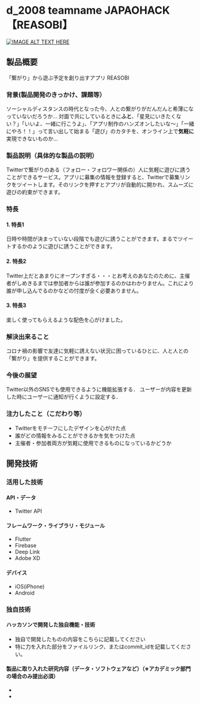 # d_2008 teamname JAPAOHACK 【REASOBI】
[![IMAGE ALT TEXT HERE](https://jphacks.com/wp-content/uploads/2020/09/JPHACKS2020_ogp.jpg)](https://www.youtube.com/watch?v=G5rULR53uMk)
## 製品概要
「繋がり」から遊ぶ予定を創り出すアプリ REASOBI
### 背景(製品開発のきっかけ、課題等）
ソーシャルディスタンスの時代となった今、人との繋がりがだんだんと希薄になっていないだろうか…
対面で共にしているときに**ふと**、「星見にいきたくない？」「いいよ、一緒に行こうよ」、「アプリ制作のハンズオンしたいな〜」「一緒にやろ！！」って言い出して始まる「遊び」のカタチを、オンライン上で**気軽に**実現できないものか…
### 製品説明（具体的な製品の説明）
Twitterで繋がりのある（フォロー・フォロワー関係の）人に気軽に遊びに誘うことができるサービス。アプリに募集の情報を登録すると、Twitterで募集リンクをツイートします。そのリンクを押すとアプリが自動的に開かれ、スムーズに遊びの約束ができます。
### 特長
#### 1. 特長1
日時や時間が決まっていない段階でも遊びに誘うことができます。まるでツイートするかのように遊びに誘うことができます。
#### 2. 特長2
Twitter上だとあまりにオープンすぎる・・・とお考えのあなたのために、主催者がしめきるまでは参加者からは誰が参加するのかはわかりません。これにより誰が申し込んでるのかなどの忖度が全く必要ありません。
#### 3. 特長3
楽しく使ってもらえるような配色を心がけました。
### 解決出来ること
コロナ禍の影響で友達に気軽に誘えない状況に困っているひとに、人と人との「繋がり」を提供することができます。
### 今後の展望
Twitter以外のSNSでも使用できるように機能拡張する．
ユーザーが内容を更新した時にユーザーに通知が行くように設定する．
### 注力したこと（こだわり等）
* Twitterをモチーフにしたデザインを心がけた点
* 誰がどの情報をみることができるかを気をつけた点
* 主催者・参加者両方が気軽に使用できるものになっているかどうか
## 開発技術
### 活用した技術
#### API・データ
* Twitter API
#### フレームワーク・ライブラリ・モジュール
* Flutter
* Firebase
* Deep Link
* Adobe XD
#### デバイス
* iOS(iPhone)
* Android
### 独自技術
#### ハッカソンで開発した独自機能・技術
* 独自で開発したものの内容をこちらに記載してください
* 特に力を入れた部分をファイルリンク、またはcommit_idを記載してください。
#### 製品に取り入れた研究内容（データ・ソフトウェアなど）（※アカデミック部門の場合のみ提出必須）
* 
* 
